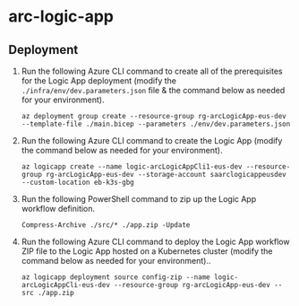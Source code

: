 # arc-logic-app

## Deployment

1.  Run the following Azure CLI command to create all of the prerequisites for the Logic App deployment (modify the `./infra/env/dev.parameters.json` file & the command below as needed for your environment).

    ```shell
    az deployment group create --resource-group rg-arcLogicApp-eus-dev --template-file ./main.bicep --parameters ./env/dev.parameters.json
    ```

1.  Run the following Azure CLI command to create the Logic App (modify the command below as needed for your environment).

    ```shell
    az logicapp create --name logic-arcLogicAppCli1-eus-dev --resource-group rg-arcLogicApp-eus-dev --storage-account saarclogicappeusdev --custom-location eb-k3s-gbg
    ```

1.  Run the following PowerShell command to zip up the Logic App workflow definition.

    ```shell
    Compress-Archive ./src/* ./app.zip -Update
    ```

1.  Run the following Azure CLI command to deploy the Logic App workflow ZIP file to the Logic App hosted on a Kubernetes cluster (modify the command below as needed for your environment)..

    ```shell
    az logicapp deployment source config-zip --name logic-arcLogicAppCli-eus-dev --resource-group rg-arcLogicApp-eus-dev --src ./app.zip
    ```
